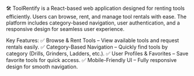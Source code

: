 🛠 ToolRentify is a React-based web application designed for renting tools efficiently. Users can browse, rent, and manage tool rentals with ease. The platform includes category-based navigation, user authentication, and a responsive design for seamless user experience.

Key Features:
✅ Browse & Rent Tools – View available tools and request rentals easily.
✅ Category-Based Navigation – Quickly find tools by category (Drills, Grinders, Ladders, etc.).
✅ User Profiles & Favorites – Save favorite tools for quick access.
✅ Mobile-Friendly UI – Fully responsive design for smooth navigation.
